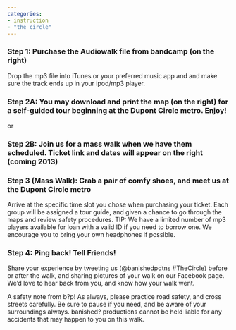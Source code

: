```yaml
---
categories: 
- instruction
- "the circle"
---
```

### Step 1: Purchase the Audiowalk file from bandcamp (on the right)
Drop the mp3 file into iTunes or your preferred music app and and make sure the track ends up in your ipod/mp3 player.

### Step 2A: You may download and print the map (on the right) for a self-guided tour beginning at the Dupont Circle metro. Enjoy!

or

### Step 2B: Join us for a mass walk when we have them scheduled. Ticket link and dates will appear on the right (coming 2013)

### Step 3 (Mass Walk): Grab a pair of comfy shoes, and meet us at the Dupont Circle metro

Arrive at the specific time slot you chose when purchasing your ticket. Each group will be assigned a tour guide, and given a chance to go through the maps and review safety procedures.
TIP: We have a limited number of mp3 players available for loan with a valid ID if you need to borrow one. We encourage you to bring your own headphones if possible.

### Step 4: Ping back! Tell Friends! 

Share your experience by tweeting us (@banishedpdtns #TheCircle) before or after the walk, and sharing pictures of your walk on our Facebook page. We’d love to hear back from you, and know how your walk went.

A safety note from b?p! As always, please practice road safety, and cross streets carefully. Be sure to pause if you need, and be aware of your surroundings always. banished? productions cannot be held liable for any accidents that may happen to you on this walk.

<!-- The July 2012 production was presented as a part of the 2012 Capital Fringe Festival, a program of the Washington, DC non-profit Capital Fringe at the following times: -->

<!-- TH 7/12: 8PM / 8:15 / 8:30 / 8:45PM
FR 7/13: 11:45PM / 11:59PM
SA 7/14: 7PM / 7:15 / 7:30 / 7:45PM
SU 7/15: 2PM / 2:15 / 2:30 / 2:45PM
FR 7/20: 7PM / 7:15 / 7:30 / 7:45PM
SA 7/21: 6PM / 6:15 / 6:30 / 6:45PM
SU 7/22: 2PM / 2:15 / 2:30 / 2:45PM *Different venue
TH 7/26: 7PM / 7:15 / 7:30 / 7:45PM
FR 7/27: 7PM / 7:15 / 7:30 / 7:45PM
SA 7/28: 4PM / 4:15 / 4:30 / 4:45PM

In September, we launched our first set of Dupont Circle mass walks on:
WE 9/26: 8:00PM (Launch Party & Gelato Happy Hr 5:30-8:30pm @Dolcezza Gelato: 1704 Connecticut Av NW)
SA 9/29: 6:00PM / 7:00PM
SA 10/6: 6:00PM / 7:00PM
SU 10/7: 6:00PM / 7:00PM -->
